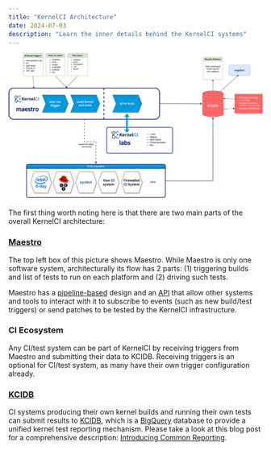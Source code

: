 ```yaml
---
title: "KernelCI Architecture"
date: 2024-07-03
description: "Learn the inner details behind the KernelCI systems"
---
```


![architecture](kernelci-architecture.svg)

The first thing worth noting here is that there are two main parts of the
overall KernelCI architecture:

### [Maestro](../maestro)

The top left box of this picture shows Maestro. While Maestro is only one software system, architecturally its flow has 2 parts: (1) triggering builds and list of tests to run on each platform and (2) driving such tests.

Maestro has a [pipeline-based](../maestro/pipeline) design and an [API](../maestro/api/) that allow other systems and tools to interact with it to subscribe to events (such as new build/test triggers) or send patches to be tested by the KernelCI infrastructure.

### CI Ecosystem

Any CI/test system can be part of KernelCI by receiving triggers from Maestro and submitting their data to KCIDB. Receiving triggers is an optional for CI/test system, as many have their own trigger configuration already.

### [KCIDB](../kcidb)

CI systems producing their own kernel builds and running their own tests can submit results to [KCIDB](../kcidb), which is a
[BigQuery](https://cloud.google.com/bigquery) database to provide a unified
kernel test reporting mechanism.  Please take a look at this blog post for a
comprehensive description: [Introducing Common
Reporting](https://kernelci.org/blog/2020/08/21/introducing-common-reporting/).